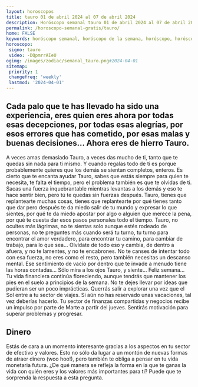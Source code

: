 ```yaml
---
layout: horoscopos
title: tauro 01 de abril 2024 al 07 de abril 2024 
description: Horóscopo semanal tauro 01 de abril 2024 al 07 de abril 2024. Cada palo que te has llevado ha sido una experiencia, eres quien eres ahora por todas esas decepciones, por todas esas alegrías, por esos errores que has cometido, por esas malas y buenas decisiones… Ahora eres de hierro Tauro.
permalink: /horoscopo-semanal-gratis/tauro/
home: FALSE
keywords: horóscopo semanal, horóscopo de la semana, horóscopo, horóscopo gratis,horóscopos, horóscopo esperanza gracia, horoscopos tauro la semana, horóscopos gratis, Tarot, Astrologia, Zodíaco, tauro, horoscopo gratis, semanal
horoscopo:
 signo: tauro
 video: -DQpmrrAIeU
ogimg: /images/zodiac/semanal_tauro.png#2024-04-01
sitemap:
 priority: 1
 changefreq: 'weekly'
 lastmod: '2024-04-01'
---
```




## Cada palo que te has llevado ha sido una experiencia, eres quien eres ahora por todas esas decepciones, por todas esas alegrías, por esos errores que has cometido, por esas malas y buenas decisiones… Ahora eres de hierro Tauro.

A veces amas demasiado Tauro, a veces das mucho de ti, tanto que te quedas sin nada para ti mismo. Y cuando regalas todo de ti es porque probablemente quieres que los demás se sientan completos, enteros. Es cierto que te encanta ayudar Tauro, sabes que estás siempre para quien te necesita, te falta el tiempo, pero el problema también es que te olvidas de ti. Sacas una fuerza inquebrantable mientras levantas a los demás y eso te hace sentir bien, pero tú te quedas sin fuerzas después. Tauro, tienes que replantearte muchas cosas, tienes que replantearte por qué tienes tanto que dar pero después te da miedo salir de tu mundo y expresar lo que sientes, por qué te da miedo apostar por algo o alguien que merece la pena, por qué te cuesta dar esos pasos personales todo el tiempo. Tauro, no ocultes más lágrimas, no te sientas solo aunque estés rodeado de personas, no te preguntes más cuando será tu turno, tu turno para encontrar el amor verdadero, para encontrar tu camino, para cambiar de trabajo, para lo que sea… Olvídate de todo eso y cambia, de dentro a afuera, y no te lamentes, y no te encabrones. No te canses de intentar todo con esa fuerza, no eres como el resto, pero también necesitas un descanso mental. Ese sentimiento de vacío por dentro que te invade a menudo tiene las horas contadas… Sólo mira a los ojos Tauro, y siente… Feliz semana…
Tu vida financiera continúa floreciendo, aunque tendrás que mantener los pies en el suelo a principios de la semana. No te dejes llevar por ideas que pudieran ser un poco imprácticas. Querrás salir a explorar una vez que el Sol entre a tu sector de viajes. Si aún no has reservado unas vacaciones, tal vez deberías hacerlo. Tu sector de finanzas compartidas y negocios recibe un impulso por parte de Marte a partir del jueves. Sentirás motivación para superar problemas y progresar.

## Dinero

Estás de cara a un momento interesante gracias a los aspectos en tu sector de efectivo y valores. Esto no sólo da lugar a un montón de nuevas formas de atraer dinero (woo hoo!), pero también te obliga a pensar en tu vida monetaria futura. ¿De qué manera se refleja la forma en la que te ganas la vida con quién eres y los valores más importantes para ti? Puede que te sorprenda la respuesta a esta pregunta.